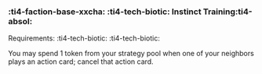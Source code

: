 ### :ti4-faction-base-xxcha: :ti4-tech-biotic: **Instinct Training**:ti4-absol:

Requirements: :ti4-tech-biotic: :ti4-tech-biotic:

You may spend 1 token from your strategy pool when one of your neighbors plays an action card; cancel that action card.
